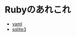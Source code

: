 # Rubyのあれこれ

[yaml]:https://github.com/NomadBlacky/ruby_tips/blob/master/test/yaml/yaml_rspec.rb
[sqlite3]:https://github.com/NomadBlacky/ruby_tips/blob/master/test/sqlite3/sqlite3_rspec.rb

+ [yaml][]
+ [sqlite3][]

